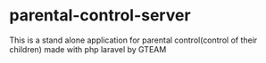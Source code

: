 # parental-control-server
This is a stand alone application for parental control(control of their children) made with php laravel by GTEAM